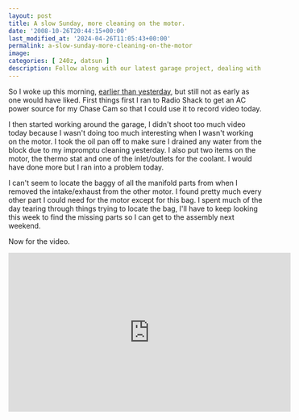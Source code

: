 ```yaml
---
layout: post
title: A slow Sunday, more cleaning on the motor.
date: '2008-10-26T20:44:15+00:00'
last_modified_at: '2024-04-26T11:05:43+00:00'
permalink: a-slow-sunday-more-cleaning-on-the-motor
image: 
categories: [ 240z, datsun ]
description: Follow along with our latest garage project, dealing with missing parts, motor assembly, and documenting the process via Chase Cam.
---
```


So I woke up this morning, [earlier than yesterday](/little-progress-little-time), but still not as early as one would have liked. First things first I ran to Radio Shack to get an AC power source for my Chase Cam so that I could use it to record video today.

I then started working around the garage, I didn't shoot too much video today because I wasn't doing too much interesting when I wasn't working on the motor. I took the oil pan off to make sure I drained any water from the block due to my impromptu cleaning yesterday. I also put two items on the motor, the thermo stat and one of the inlet/outlets for the coolant. I would have done more but I ran into a problem today.

I can't seem to locate the baggy of all the manifold parts from when I removed the intake/exhaust from the other motor. I found pretty much every other part I could need for the motor except for this bag. I spent much of the day tearing through things trying to locate the bag, I'll have to keep looking this week to find the missing parts so I can get to the assembly next weekend.

Now for the video.

<iframe width="560" height="315" src="https://www.youtube.com/embed/k480f-hsqgs?si=TJr4PIzn3zOdTyYO" title="YouTube video player" frameborder="0" allow="accelerometer; autoplay; clipboard-write; encrypted-media; gyroscope; picture-in-picture; web-share" referrerpolicy="strict-origin-when-cross-origin" allowfullscreen></iframe>

